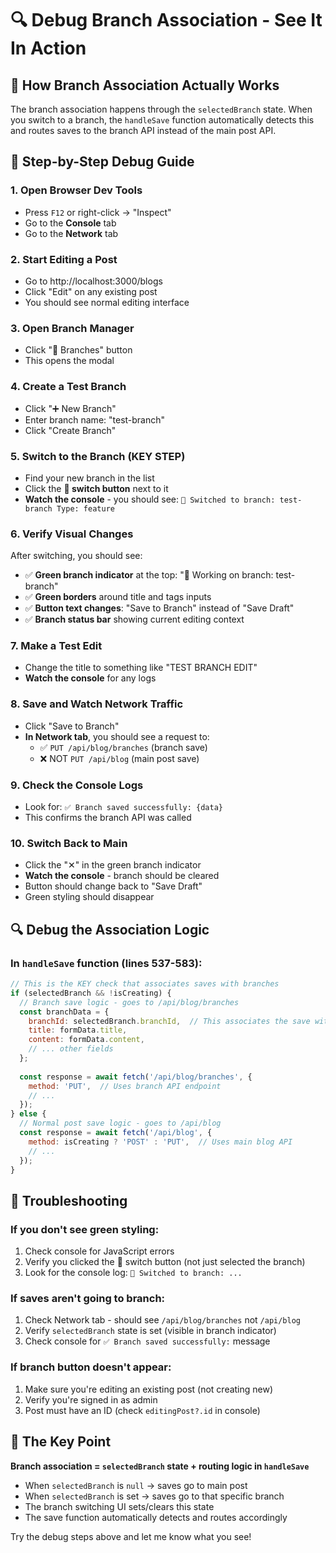 # 🔍 Debug Branch Association - See It In Action

## 🎯 **How Branch Association Actually Works**

The branch association happens through the `selectedBranch` state. When you switch to a branch, the `handleSave` function automatically detects this and routes saves to the branch API instead of the main post API.

## 🚀 **Step-by-Step Debug Guide**

### **1. Open Browser Dev Tools**
- Press `F12` or right-click → "Inspect"
- Go to the **Console** tab
- Go to the **Network** tab

### **2. Start Editing a Post**
- Go to http://localhost:3000/blogs
- Click "Edit" on any existing post 
- You should see normal editing interface

### **3. Open Branch Manager**
- Click "🌿 Branches" button
- This opens the modal

### **4. Create a Test Branch**
- Click "➕ New Branch"
- Enter branch name: "test-branch"  
- Click "Create Branch"

### **5. Switch to the Branch (KEY STEP)**
- Find your new branch in the list
- Click the **🔄 switch button** next to it
- **Watch the console** - you should see: `🔄 Switched to branch: test-branch Type: feature`

### **6. Verify Visual Changes**
After switching, you should see:
- ✅ **Green branch indicator** at the top: "🌿 Working on branch: test-branch"
- ✅ **Green borders** around title and tags inputs
- ✅ **Button text changes**: "Save to Branch" instead of "Save Draft"
- ✅ **Branch status bar** showing current editing context

### **7. Make a Test Edit**
- Change the title to something like "TEST BRANCH EDIT"
- **Watch the console** for any logs

### **8. Save and Watch Network Traffic**
- Click "Save to Branch"
- **In Network tab**, you should see a request to:
  - ✅ `PUT /api/blog/branches` (branch save)
  - ❌ NOT `PUT /api/blog` (main post save)

### **9. Check the Console Logs**
- Look for: `✅ Branch saved successfully: {data}`
- This confirms the branch API was called

### **10. Switch Back to Main**
- Click the "✕" in the green branch indicator
- **Watch the console** - branch should be cleared
- Button should change back to "Save Draft"
- Green styling should disappear

## 🔍 **Debug the Association Logic**

### **In `handleSave` function (lines 537-583):**

```javascript
// This is the KEY check that associates saves with branches
if (selectedBranch && !isCreating) {
  // Branch save logic - goes to /api/blog/branches
  const branchData = {
    branchId: selectedBranch.branchId,  // This associates the save with the specific branch
    title: formData.title,
    content: formData.content,
    // ... other fields
  };
  
  const response = await fetch('/api/blog/branches', {
    method: 'PUT',  // Uses branch API endpoint
    // ...
  });
} else {
  // Normal post save logic - goes to /api/blog
  const response = await fetch('/api/blog', {
    method: isCreating ? 'POST' : 'PUT',  // Uses main blog API
    // ...
  });
}
```

## 🚨 **Troubleshooting**

### **If you don't see green styling:**
1. Check console for JavaScript errors
2. Verify you clicked the 🔄 switch button (not just selected the branch)
3. Look for the console log: `🔄 Switched to branch: ...`

### **If saves aren't going to branch:**
1. Check Network tab - should see `/api/blog/branches` not `/api/blog`
2. Verify `selectedBranch` state is set (visible in branch indicator)
3. Check console for `✅ Branch saved successfully:` message

### **If branch button doesn't appear:**
1. Make sure you're editing an existing post (not creating new)
2. Verify you're signed in as admin
3. Post must have an ID (check `editingPost?.id` in console)

## 🎯 **The Key Point**

**Branch association = `selectedBranch` state + routing logic in `handleSave`**

- When `selectedBranch` is `null` → saves go to main post
- When `selectedBranch` is set → saves go to that specific branch
- The branch switching UI sets/clears this state
- The save function automatically detects and routes accordingly

Try the debug steps above and let me know what you see!
